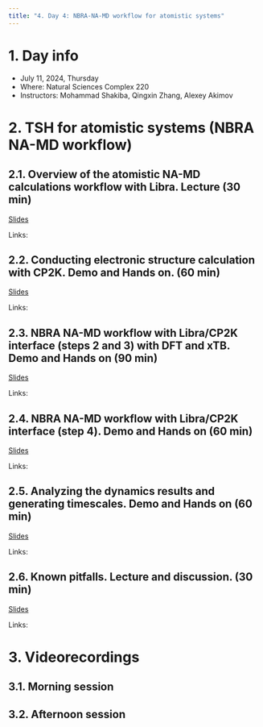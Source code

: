 ```yaml
---
title: "4. Day 4: NBRA-NA-MD workflow for atomistic systems"
---
```


# 1. Day info

 - July 11, 2024, Thursday
 - Where: Natural Sciences Complex 220
 - Instructors: Mohammad Shakiba, Qingxin Zhang, Alexey Akimov

# 2. TSH for atomistic systems (NBRA NA-MD workflow)

## 2.1. Overview of the atomistic NA-MD calculations workflow with Libra. Lecture (30 min)

[Slides]()

Links:

## 2.2. Conducting electronic structure calculation with CP2K. Demo and Hands on. (60 min)

[Slides]()

Links:

## 2.3. NBRA NA-MD workflow with Libra/CP2K interface (steps 2 and 3) with DFT and xTB. Demo and Hands on (90 min)

[Slides]()

Links:

## 2.4. NBRA NA-MD workflow with Libra/CP2K interface (step 4). Demo and Hands on (60 min)

[Slides]()

Links:

## 2.5. Analyzing the dynamics results and generating timescales. Demo and Hands on (60 min)

[Slides]()

Links:

## 2.6. Known pitfalls. Lecture and discussion. (30 min)

[Slides]()

Links:


# 3. Videorecordings

## 3.1. Morning session

## 3.2. Afternoon session

